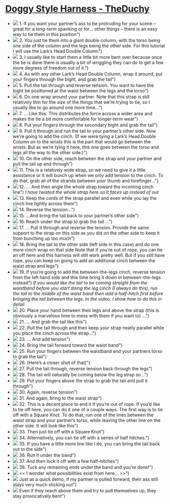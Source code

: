 # [Doggy Style Harness - TheDuchy](https://www.theduchy.com/doggy-style-harness/#pics)

<div class="flow" markdown="1">

- ![](img/doggy-style-harness-01.jpg) 1.	If you want your partner’s ass to be protruding for your scene – great for a long-term spanking or for… other things – there is an easy way to tie them in this position")
- ![](img/doggy-style-harness-02.jpg) 2.	You just tie them into a giant double column, with the torso being one side of the column and the legs being the other side.  For this tutorial I will use the Lark’s Head Double Column")
- ![](img/doggy-style-harness-04.jpg) 3.	I usually like to start them a little bit more bent over because once the tie is done there is usually a bit of wriggling they can do to get a few more degrees of freedom out of it.")
- ![](img/doggy-style-harness-05.jpg) 4.	As with any other Lark’s Head Double Column, wrap it around, put your fingers through the bight, and grab the tail")
- ![](img/doggy-style-harness-06.jpg) 5.	Pull the tail through and reverse tension.  You want to have the bight be positioned at the waist between the legs and the torso")
- ![](img/doggy-style-harness-07.jpg) 6.	Do one wrap around your partner.  Note that this strap is still relatively thin for the size of the things that we’re trying to tie, so I usually like to go around one more time…")
- ![](img/doggy-style-harness-08.jpg) 7.	…  Like this.  This distributes the force across a wider area and makes the tie a bit more comfortable for longer-term wear")
- ![](img/doggy-style-harness-09.jpg) 8.	Put your fingers through the secondary bight and grab the tail")
- ![](img/doggy-style-harness-10.jpg) 9.	Pull it through and run the tail to your partner’s other side.  Now we’re going to add the cinch.  (If we were tying a Lark’s Head Double Column on to the wrists this is the part that would go between the wrists.  But as we’re tying it here, this one goes between the torso and legs all the way to the other side.)")
- ![](img/doggy-style-harness-11-Edit.jpg) 10.	On the other side, reach between the strap and your partner and pull the tail up and through")
- ![](img/doggy-style-harness-12.jpg) 11.	This is a relatively wide strap, so we need to give it a little assistance or it will bunch up when we  only add tension to the cinch.  To do that, grab all of the strands between your thumb and forefinger…")
- ![](img/doggy-style-harness-13.jpg) 12.	…  And then angle the whole strap toward the incoming cinch line") _I have twisted the whole strap here so it faces up instead of out_
- ![](img/doggy-style-harness-14.jpg) 13.	Keep the cords of the strap parallel and even while you lay the cinch line tightly across them")
- ![](img/doggy-style-harness-15.jpg) 14.	Reverse the tension…")
- ![](img/doggy-style-harness-16.jpg) 15.	…And bring the tail back to your partner’s other side")
- ![](img/doggy-style-harness-17.jpg) 16.	Reach under the strap to grab the tail …")
- ![](img/doggy-style-harness-18.jpg) 17.	… Pull it through and reverse the tension.  Provide the same support to the strap on this side as you did on the other side to keep it from bunching up too much")
- ![](img/doggy-style-harness-19.jpg) 18.	Bring the tail to the other side (left side in this case) and do one more cinch wrap on that side Note that if you’re out of rope, you can tie an off here and this harness will still work pretty well.  But if you still have rope, you can keep on going to add an additional cinch between the waist strap and legs")
- ![](img/doggy-style-harness-20.jpg) 19.	If you’re going to add the between-the-legs cinch, reverse tension from the left hand side and this time bring it down in between-the-legs instead") _If you would like the tail to be coming straight from the waistband before you start doing the leg cinch (I always do this), run the tail to the middle of the waist band then add a half-hitch first before bringing the tail between the legs. In the video, I show how to do this in detail_
- ![](img/doggy-style-harness-21.jpg) 20.	Place your hand between their legs and above the strap (this is obviously a marvelous time to mess with them if you want to) …")
- ![](img/doggy-style-harness-22.jpg) 21.	… And grab the tail like this")
- ![](img/doggy-style-harness-23.jpg) 22.	Pull the tail through and then keep your strap neatly parallel while you place the cinch across the strap…")
- ![](img/doggy-style-harness-24.jpg) 23.	…  And add tension")
- ![](img/doggy-style-harness-25.jpg) 24.	Bring the tail forward toward the waist band")
- ![](img/doggy-style-harness-26.jpg) 25.	Run your fingers between the waistband and your partners torso to grab the tail")
- ![](img/doggy-style-harness-27.jpg) 26.	(Here’s a closer shot of that)")
- ![](img/doggy-style-harness-28.jpg) 27.	Pull the tail through, reverse tension back through the legs")
- ![](img/doggy-style-harness-29.jpg) 28.	The tail will naturally be coming below the leg strap so…")
- ![](img/doggy-style-harness-30.jpg) 29.	Put your fingers above the strap to grab the tail and pull it through")
- ![](img/doggy-style-harness-31.jpg) 30.	Again, reverse tension")
- ![](img/doggy-style-harness-32.jpg) 31.	And again, bring to the waist strap")
- ![](img/doggy-style-harness-33.jpg) 32.	This is a decent place to end it if you’re out of rope.  If you’d like to tie off here, you can do it one of a couple ways.  The first way is to tie off with a Square Knot.  To do that, run one of the lines between the waist strap and your partner’s torso, while leaving the other line on the other side.  It will look like this")
- ![](img/doggy-style-harness-34.jpg) 33.	Then just tie off with a Square Knot")
- ![](img/doggy-style-harness-35.jpg) 34.	Alternatively, you can tie off with a series of half hitches.")
- ![](img/doggy-style-harness-36.jpg) 35.	If you have a little more line like I do, you can bring the tail back out to the side")
- ![](img/doggy-style-harness-37.jpg) 36.	Run it under the band")
- ![](img/doggy-style-harness-38.jpg) 37.	And then lock it off with a few half-hitches")
- ![](img/doggy-style-harness-39.jpg) 38.	Tuck any remaining ends under the band and you’re done!")
- ![](img/doggy-style-harness-40.jpg) << I wonder what possibilities exist from here…  >>")
- ![](img/doggy-style-harness-41.jpg) Just as a quick demo, if my partner is pulled forward, their ass still stays very much sticking out")
- ![](img/doggy-style-harness-42.jpg) Even if they reach above them and try to pull themselves up, they stay provocatively bent")

</div>
